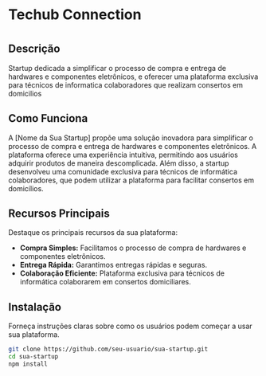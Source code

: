 <!-- Início do Arquivo README.md -->

 <h1>Techub Connection<h1>  
   
## Descrição

Startup dedicada a simplificar o processo de compra e entrega de hardwares e componentes eletrônicos, e oferecer uma plataforma exclusiva para técnicos de informatica colaboradores que realizam consertos em domicilios

## Como Funciona

A [Nome da Sua Startup] propõe uma solução inovadora para simplificar o processo de compra e entrega de hardwares e componentes eletrônicos. A plataforma oferece uma experiência intuitiva, permitindo aos usuários adquirir 
produtos de maneira descomplicada. Além disso, a startup desenvolveu uma comunidade exclusiva para técnicos de informática colaboradores, que podem utilizar a plataforma para facilitar consertos em domicílios.

## Recursos Principais

Destaque os principais recursos da sua plataforma:

- **Compra Simples:** Facilitamos o processo de compra de hardwares e componentes eletrônicos.
- **Entrega Rápida:** Garantimos entregas rápidas e seguras.
- **Colaboração Eficiente:** Plataforma exclusiva para técnicos de informática colaborarem em consertos domiciliares.

## Instalação

Forneça instruções claras sobre como os usuários podem começar a usar sua plataforma.

```bash
git clone https://github.com/seu-usuario/sua-startup.git
cd sua-startup
npm install
